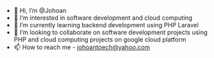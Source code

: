 - 👋 Hi, I’m @Johoan
- 👀 I’m interested in software development and cloud computing
- 🌱 I’m currently learning backend development using PHP Laravel
- 💞️ I’m looking to collaborate on software development projects using PHP and cloud computing projects on google cloud platform
- 📫 How to reach me - johoantoech@yahoo.com

<!---
Johoan/Johoan is a ✨ special ✨ repository because its `README.md` (this file) appears on your GitHub profile.
You can click the Preview link to take a look at your changes.
--->
